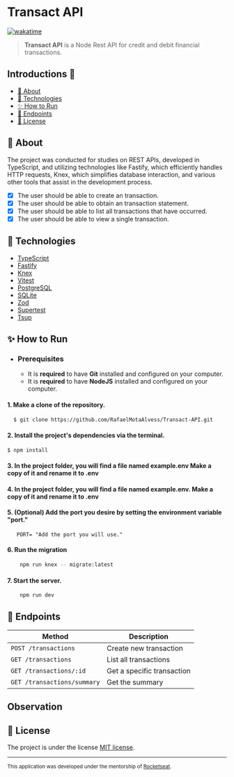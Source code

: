 # Transact API

[![wakatime](https://wakatime.com/badge/user/0cca606b-99f7-4d43-8228-7f249bc17f26/project/018b774b-036e-4abc-9950-28de5d1a6f68.svg)](https://wakatime.com/badge/user/0cca606b-99f7-4d43-8228-7f249bc17f26/project/018b774b-036e-4abc-9950-28de5d1a6f68)

> **Transact API** is a Node Rest API for credit and debit financial transactions.

## Introductions 📖

- [🔎 About](#🔎-About)
- [🔧 Technologies](#🔧-Technologies)
- [✨ How to Run](#✨-How-to-Run)
- [🚩 Endpoints](#🚩-Endpoints)
- [📃 License](#📃-License)

## 🔎 About

The project was conducted for studies on REST APIs, developed in TypeScript, and utilizing technologies like Fastify, which efficiently handles HTTP requests, Knex, which simplifies database interaction, and various other tools that assist in the development process.

- [x] The user should be able to create an transaction.
- [x] The user should be able to obtain an transaction statement.
- [x] The user should be able to list all transactions that have occurred.
- [x] The user should be able to view a single transaction.

## 🔧 Technologies

- <a target="_blank" href="https://www.typescriptlang.org">TypeScript</a>
- <a target="_blank" href="https://fastify.dev">Fastify</a>
- <a target="_blank" href="https://knexjs.org">Knex</a>
- <a target="_blank" href="https://vitest.dev">Vitest</a>
- <a target="_blank" href="https://www.postgresql.org">PostgreSQL</a>
- <a target="_blank" href="https://www.sqlite.org/index.html">SQLite</a>
- <a target="_blank" href="https://zod.dev">Zod</a>
- <a target="_blank" href="https://github.com/ladjs/supertest#readme">Supertest</a>
- <a target="_blank" href="https://tsup.egoist.dev">Tsup</a>

## ✨ How to Run

- ### **Prerequisites**
  - It is **required** to have **Git** installed and configured on your computer.
  - It is **required** to have **NodeJS** installed and configured on your computer.

#### 1. Make a clone of the repository.

```bash
  $ git clone https://github.com/RafaelMotaAlvess/Transact-API.git
```

#### 2. Install the project's dependencies via the terminal.

```bash
$ npm install
```

#### 3. In the project folder, you will find a file named example.env Make a copy of it and rename it to .env

#### 4. In the project folder, you will find a file named example.env. Make a copy of it and rename it to .env

#### 5. (Optional) Add the port you desire by setting the environment variable "port."

```env
   PORT= "Add the port you will use."
```

#### 6. Run the migration

```bash
    npm run knex -- migrate:latest
```

#### 7. Start the server.

```bash
    npm run dev
```

## 🚩 Endpoints

| Method                      | Description                |
| --------------------------- | -------------------------- |
| `POST /transactions`        | Create new transaction     |
| `GET /transactions`         | List all transactions      |
| `GET /transactions/:id`     | Get a specific transaction |
| `GET /transactions/summary` | Get the summary            |

## Observation

## 📃 License

The project is under the license [MIT license](./LICENSE).

---

<sup>This application was developed under the mentorship of [Rocketseat](https://www.rocketseat.com.br).</sup>
